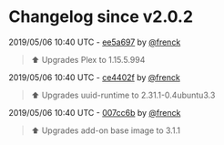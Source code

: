 # Changelog since v2.0.2

2019/05/06 10:40 UTC - [ee5a697](https://github.com/hassio-addons/addon-plex/commit/ee5a69787c1c92b4813522aecf20c3b89c25e6f3) by [@frenck](https://github.com/frenck)
> :arrow_up: Upgrades Plex to 1.15.5.994 

2019/05/06 10:40 UTC - [ce4402f](https://github.com/hassio-addons/addon-plex/commit/ce4402fca90bdc43679f464eab67cb970269c556) by [@frenck](https://github.com/frenck)
> :arrow_up: Upgrades uuid-runtime to 2.31.1-0.4ubuntu3.3 

2019/05/06 10:40 UTC - [007cc6b](https://github.com/hassio-addons/addon-plex/commit/007cc6bc8cd7639bb5ca55135565f87501843828) by [@frenck](https://github.com/frenck)
> :arrow_up: Upgrades add-on base image to 3.1.1 

